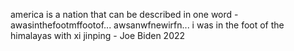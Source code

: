 america is a nation that can be described in one word - awasinthefootmffootof... awsanwfnewirfn... i was in the foot of the himalayas with xi jinping - Joe Biden 2022
